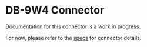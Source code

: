 # DB-9W4 Connector
Documentation for this connector is a work in progress.

For now, please refer to the [specs](specs.yaml) for connector details.
